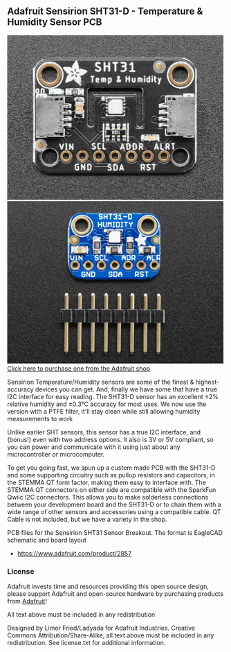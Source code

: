 ## Adafruit Sensirion SHT31-D - Temperature & Humidity Sensor PCB
<a href="http://www.adafruit.com/products/2857"><img src="assets/2857.jpg?raw=true" width="500px"><br/>
<a href="http://www.adafruit.com/products/2857"><img src="assets/image.jpg?raw=true" width="500px"><br/>
Click here to purchase one from the Adafruit shop</a>

Sensirion Temperature/Humidity sensors are some of the finest & highest-accuracy devices you can get. And, finally we have some that have a true I2C interface for easy reading. The SHT31-D sensor has an excellent ±2% relative humidity and ±0.3°C accuracy for most uses. We now use the version with a PTFE filter, it'll stay clean while still allowing humidity measurements to work

Unlike earlier SHT sensors, this sensor has a true I2C interface, and (bonus!) even with two address options. It also is 3V or 5V compliant, so you can power and communicate with it using just about any microcontroller or microcomputer.

To get you going fast, we spun up a custom made PCB with the SHT31-D and some supporting circuitry such as pullup resistors and capacitors, in the STEMMA QT form factor, making them easy to interface with. The STEMMA QT connectors on either side are compatible with the SparkFun Qwiic I2C connectors. This allows you to make solderless connections between your development board and the SHT31-D or to chain them with a wide range of other sensors and accessories using a compatible cable. QT Cable is not included, but we have a variety in the shop.

PCB files for the Sensirion SHT31 Sensor Breakout. The format is EagleCAD schematic and board layout
- https://www.adafruit.com/product/2857

### License

Adafruit invests time and resources providing this open source design, please support Adafruit and open-source hardware by purchasing products from [Adafruit](https://www.adafruit.com)!

All text above must be included in any redistribution

Designed by Limor Fried/Ladyada for Adafruit Industries.
Creative Commons Attribution/Share-Alike, all text above must be included in any redistribution. 
See license.txt for additional information.
